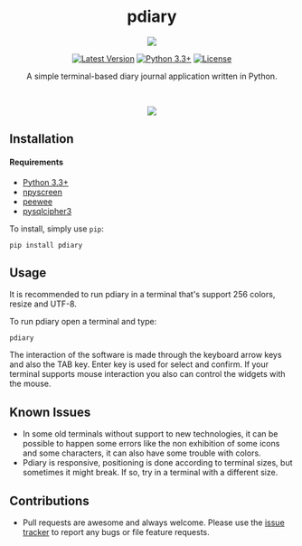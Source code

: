 <h1 align="center">pdiary</h1>
<p align="center">
<img src="./assets/logo.png">
</p>

<p align="center">
<a href="https://pypi.python.org/pypi/pdiary/"><img src="https://img.shields.io/badge/pypi-v0.80-blue.svg" alt="Latest Version"/></a>
<a href="https://www.python.org/downloads/"><img src="http://img.shields.io/badge/Python-3.3+-green.svg" alt="Python 3.3+"/></a>
<a href="hhttps://github.com/manipuladordedados/pdiary/LICENSE"><img src="https://img.shields.io/badge/License-GPLv3-red.svg" alt="License" /></a>
</p>

<p align="center">A simple  terminal-based diary journal application written in Python.</p><br>

<p align="center">
<img src="./assets/demo_1.gif"></a>
</p>

## Installation

#### Requirements
- [Python 3.3+](https://www.python.org/downloads/)
- [npyscreen](https://pypi.python.org/pypi/npyscreen)
- [peewee](https://github.com/coleifer/peewee)
- [pysqlcipher3](https://pypi.org/project/pysqlcipher3/)

To install, simply use `pip`:

    pip install pdiary

## Usage
It is recommended to run pdiary in a terminal that's support 256 colors, resize and UTF-8.

To run pdiary open a terminal and type:

    pdiary 

The interaction of the software is made through the keyboard arrow keys and also the TAB key. Enter key is used for select and confirm.
If your terminal supports mouse interaction you also can control the widgets with the mouse.

## Known Issues

- In some old terminals without support to new technologies, it can be possible to happen some errors like the non exhibition of some icons and some characters, it can also have some trouble with colors.
- Pdiary is responsive, positioning is done according to terminal sizes, but sometimes it might break. If so, try in a terminal with a different size.


## Contributions

- Pull requests are awesome and always welcome. Please use the [issue tracker](https://github.com/manipuladordedados/pdiary/issues) to report any bugs or file feature requests.